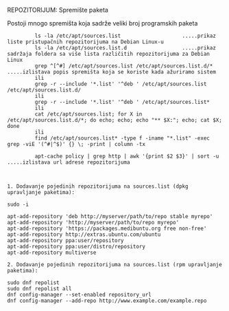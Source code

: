 REPOZITORIJUM: Spremište paketa

Postoji mnogo spremišta koja sadrže veliki broj programskih paketa

             
             ls -la /etc/apt/sources.list                    .....prikaz liste pristupačnih repozitorijuma na Debian Linux-u
             ls -la /etc/apt/sources.list.d                  .....prikaz sadržaja foldera sa više lista različitih repozitorijuma za Debian Linux
             grep ^[^#] /etc/apt/sources.list /etc/apt/sources.list.d/*       .....izlistava popis spremišta koja se koriste kada ažuriramo sistem
             ili
             grep -r --include '*.list' '^deb ' /etc/apt/sources.list /etc/apt/sources.list.d/
             ili
             grep -r --include '*.list' '^deb ' /etc/apt/sources.list*
             ili
             cat /etc/apt/sources.list; for X in /etc/apt/sources.list.d/*; do echo; echo; echo "** $X:"; echo; cat $X; done
             ili
             find /etc/apt/sources.list* -type f -iname "*.list" -exec grep -viE '(^#|^$)' {} \; -print | column -tx
             
             apt-cache policy | grep http | awk '{print $2 $3}' | sort -u     .....izlistava url adrese repozitorijuma
             
            
             
    1. Dodavanje pojedinih repozitorijuma na sources.list (dpkg upravljanje paketima):
          
    sudo -i
          
    apt-add-repository 'deb http://myserver/path/to/repo stable myrepo'
    apt-add-repository 'http://myserver/path/to/repo myrepo'
    apt-add-repository 'https://packages.medibuntu.org free non-free'
    apt-add-repository http://extras.ubuntu.com/ubuntu
    apt-add-repository ppa:user/repository
    apt-add-repository ppa:user/distro/repository
    apt-add-repository multiverse
    
    2. Dodavanje pojedinih repozitorijuma na sources.list (rpm upravljanje paketima):
    
    sudo dnf repolist
    sudo dnf repolist all
    dnf config-manager --set-enabled repository_url
    dnf config-manager --add-repo http://www.example.com/example.repo